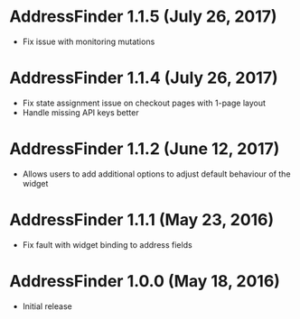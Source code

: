 # AddressFinder 1.1.5 (July 26, 2017)
* Fix issue with monitoring mutations  

# AddressFinder 1.1.4 (July 26, 2017)

* Fix state assignment issue on checkout pages with 1-page layout
* Handle missing API keys better

# AddressFinder 1.1.2 (June 12, 2017)

* Allows users to add additional options to adjust default behaviour of the widget

# AddressFinder 1.1.1 (May 23, 2016)

* Fix fault with widget binding to address fields

# AddressFinder 1.0.0 (May 18, 2016)

* Initial release
